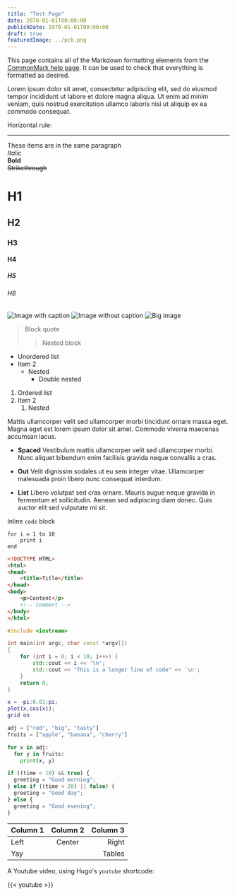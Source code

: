 ```yaml
---
title: "Test Page"
date: 2070-01-01T00:00:00
publishDate: 1970-01-01T00:00:00
draft: true
featuredImage: ../pcb.png
---
```


This page contains all of the Markdown formatting elements from the [CommonMark help page](https://commonmark.org/help/). It can be used to check that everything is formatted as desired.

Lorem ipsum dolor sit amet, consectetur adipiscing elit, sed do eiusmod tempor incididunt ut labore et dolore magna aliqua. Ut enim ad minim veniam, quis nostrud exercitation ullamco laboris nisi ut aliquip ex ea commodo consequat.

Horizontal rule:

---

These items are in the same paragraph    
*Italic*  
**Bold**  
~~Strikethrough~~

# H1
## H2
### H3
#### H4
##### H5
###### H6

![Image with caption](https://dummyimage.com/1920x1080 "Image caption")
![Image without caption](https://dummyimage.com/256x256)
![Big image](https://dummyimage.com/3840x2160)

> Block quote
> > Nested block

- Unordered list
- Item 2
  - Nested
    - Double nested

1. Ordered list
2. Item 2  
   1. Nested

Mattis ullamcorper velit sed ullamcorper morbi tincidunt ornare massa eget. Magna eget est lorem ipsum dolor sit amet. Commodo viverra maecenas accumsan lacus.

- **Spaced** Vestibulum mattis ullamcorper velit sed ullamcorper morbi. Nunc aliquet bibendum enim facilisis gravida neque convallis a cras.

- **Out** Velit dignissim sodales ut eu sem integer vitae. Ullamcorper malesuada proin libero nunc consequat interdum.

- **List** Libero volutpat sed cras ornare. Mauris augue neque gravida in fermentum et sollicitudin. Aenean sed adipiscing diam donec. Quis auctor elit sed vulputate mi sit.

Inline `code` block

```
for i = 1 to 10
    print i
end
```

```html
<!DOCTYPE HTML>
<html>
<head>
    <title>Title</title>
</head>
<body>
    <p>Content</p>
    <!-- Comment -->
</body>
</html>
```

```c++
#include <iostream>

int main(int argc, char const *argv[])
{
    for (int i = 0; i < 10; i++>) {
        std::cout << i << '\n';
        std::cout << "This is a longer line of code" << '\n';
    }
    return 0;
}
```

```matlab
x = -pi:0.01:pi;
plot(x,cos(x));
grid on
```

```python
adj = ["red", "big", "tasty"]
fruits = ["apple", "banana", "cherry"]

for x in adj:
  for y in fruits:
    print(x, y) 
```

```js
if ((time < 10) && true) {
  greeting = "Good morning";
} else if ((time < 20) || false) {
  greeting = "Good day";
} else {
  greeting = "Good evening";
}
```

| Column 1 | Column 2 | Column 3 |
| -------- | :------: | -------: |
| Left     |  Center  |    Right |
| Yay      |          |   Tables |

A Youtube video, using Hugo's `youtube` shortcode:

{{< youtube >}}